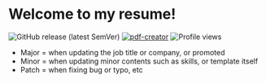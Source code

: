 # Welcome to my resume!

![GitHub release (latest SemVer)](https://img.shields.io/github/v/release/yururin/resume)
[![pdf-creator](https://github.com/yururin/resume/actions/workflows/patch.yml/badge.svg?branch=main)](https://github.com/yururin/resume/actions/workflows/patch.yml)
![Profile views](https://github.com/yururin)


- Major = when updating the job title or company, or promoted
- Minor = when updating minor contents such as skills, or template itself
- Patch = when fixing bug or typo, etc
